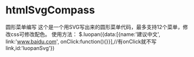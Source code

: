 # htmlSvgCompass

圆形菜单编写
这个是一个用SVG写出来的圆形菜单代码，最多支持12个菜单，修改css可修改配色。
使用方法：
$.luopan({data:[{name:'建议中文', link:'www.baidu.com', onClick:function(){}}],//有onClick就不写link,id:'luopanSvg'})
